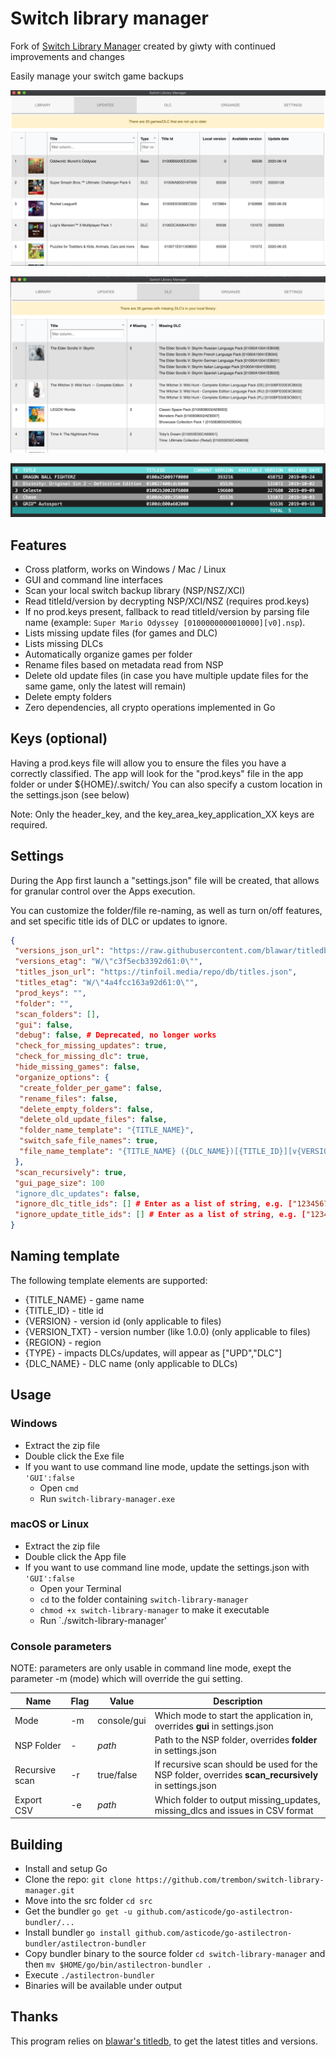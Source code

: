 # Switch library manager

Fork of [Switch Library Manager](https://github.com/giwty/switch-library-manager) created by giwty with continued improvements and changes

Easily manage your switch game backups

![Image description](https://raw.githubusercontent.com/trembon/switch-library-manager/master/.github/readme/updates_ui.png)

![Image description](https://raw.githubusercontent.com/trembon/switch-library-manager/master/.github/readme/dlc_ui.png)

![Image description](https://raw.githubusercontent.com/trembon/switch-library-manager/master/.github/readme/cmd.png)

## Features

- Cross platform, works on Windows / Mac / Linux
- GUI and command line interfaces
- Scan your local switch backup library (NSP/NSZ/XCI)
- Read titleId/version by decrypting NSP/XCI/NSZ (requires prod.keys)
- If no prod.keys present, fallback to read titleId/version by parsing file name  (example: `Super Mario Odyssey [0100000000010000][v0].nsp`).
- Lists missing update files (for games and DLC)
- Lists missing DLCs
- Automatically organize games per folder
- Rename files based on metadata read from NSP
- Delete old update files (in case you have multiple update files for the same game, only the latest will remain)
- Delete empty folders
- Zero dependencies, all crypto operations implemented in Go

## Keys (optional)

Having a prod.keys file will allow you to ensure the files you have a correctly classified.
The app will look for the "prod.keys" file in the app folder or under ${HOME}/.switch/
You can also specify a custom location in the settings.json (see below)

Note: Only the header_key, and the key_area_key_application_XX keys are required.

## Settings  

During the App first launch a "settings.json" file will be created, that allows for granular control over the Apps execution.

You can customize the folder/file re-naming, as well as turn on/off features, and set specific title ids of DLC or updates to ignore.

```json
{
 "versions_json_url": "https://raw.githubusercontent.com/blawar/titledb/master/versions.json",
 "versions_etag": "W/\"c3f5ecb3392d61:0\"",
 "titles_json_url": "https://tinfoil.media/repo/db/titles.json",
 "titles_etag": "W/\"4a4fcc163a92d61:0\"",
 "prod_keys": "",
 "folder": "",
 "scan_folders": [],
 "gui": false,
 "debug": false, # Deprecated, no longer works
 "check_for_missing_updates": true,
 "check_for_missing_dlc": true,
 "hide_missing_games": false,
 "organize_options": {
  "create_folder_per_game": false,
  "rename_files": false,
  "delete_empty_folders": false,
  "delete_old_update_files": false,
  "folder_name_template": "{TITLE_NAME}",
  "switch_safe_file_names": true,
  "file_name_template": "{TITLE_NAME} ({DLC_NAME})[{TITLE_ID}][v{VERSION}]"
 },
 "scan_recursively": true,
 "gui_page_size": 100
 "ignore_dlc_updates": false,
 "ignore_dlc_title_ids": [] # Enter as a list of string, e.g. ["1234567890ABCDEF". "1234567890ABCDEE", "1234567890ABCDFF"]
 "ignore_update_title_ids": [] # Enter as a list of string, e.g. ["1234567890ABCDEF". "1234567890ABCDEE", "1234567890ABCDFF"]
}
```

## Naming template

The following template elements are supported:

- {TITLE_NAME} - game name
- {TITLE_ID} - title id
- {VERSION} - version id (only applicable to files)
- {VERSION_TXT} - version number (like 1.0.0) (only applicable to files)
- {REGION} - region
- {TYPE} - impacts DLCs/updates, will appear as ["UPD","DLC"]
- {DLC_NAME} - DLC name (only applicable to DLCs)

## Usage

### Windows

- Extract the zip file
- Double click the Exe file
- If you want to use command line mode, update the settings.json with `'GUI':false`
  - Open `cmd`
  - Run `switch-library-manager.exe`

### macOS or Linux

- Extract the zip file
- Double click the App file
- If you want to use command line mode, update the settings.json with `'GUI':false`
  - Open your Terminal
  - `cd` to the folder containing `switch-library-manager`
  - `chmod +x switch-library-manager` to make it executable
  - Run `./switch-library-manager'

### Console parameters

NOTE: parameters are only usable in command line mode, exept the parameter -m (mode) which will override the gui setting.

|Name|Flag|Value|Description|
|---|---|---|---|
|Mode|-m|console/gui|Which mode to start the application in, overrides **gui** in settings.json|
|NSP Folder|-|*path*|Path to the NSP folder, overrides **folder** in settings.json|
|Recursive scan|-r|true/false|If recursive scan should be used for the NSP folder, overrides **scan_recursively** in settings.json|
|Export CSV|-e|*path*|Which folder to output missing_updates, missing_dlcs and issues in CSV format|

## Building

- Install and setup Go
- Clone the repo: `git clone https://github.com/trembon/switch-library-manager.git`
- Move into the src folder `cd src`
- Get the bundler `go get -u github.com/asticode/go-astilectron-bundler/...`
- Install bundler `go install github.com/asticode/go-astilectron-bundler/astilectron-bundler`
- Copy bundler binary to the source folder `cd switch-library-manager` and then `mv $HOME/go/bin/astilectron-bundler .`
- Execute `./astilectron-bundler`
- Binaries will be available under output

## Thanks

This program relies on [blawar's titledb](https://github.com/blawar/titledb), to get the latest titles and versions.
